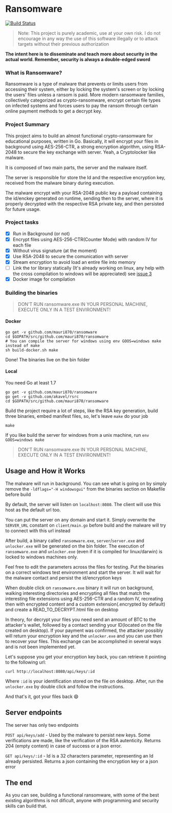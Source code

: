 # Ransomware

[![Build Status](https://travis-ci.org/mauri870/ransomware.svg?branch=master)](https://travis-ci.org/mauri870/ransomware)

> Note: This project is purely academic, use at your own risk. I do not encourage in any way the use of this software illegally or to attack targets without their previous authorization

**The intent here is to disseminate and teach more about security in the actual world. Remember, security is always a double-edged sword**

### What is Ransomware?
Ransomware is a type of malware that prevents or limits users from accessing their system, either by locking the system's screen or by locking the users' files unless a ransom is paid. More modern ransomware families, collectively categorized as crypto-ransomware, encrypt certain file types on infected systems and forces users to pay the ransom through certain online payment methods to get a decrypt key.

### Project Summary
This project aims to build an almost functional crypto-ransomware for educational purposes, written in Go. Basically, it will encrypt your files in background using AES-256-CTR, a strong encryption algorithm, using RSA-2048 to secure the key exchange with server. Yeah, a Cryptolocker like malware.

It is composed of two main parts, the server and the malware itself.

The server is responsible for store the Id and the respective encryption key, received from the malware binary during execution.

The malware encrypt with your RSA-2048 public key a payload containing the id/enckey generated on runtime, sending then to the server, where it is properly decrypted with the respective RSA private key, and then persisted for future usage.

### Project tasks

- [x] Run in Background (or not)
- [x] Encrypt files using AES-256-CTR(Counter Mode) with random IV for each file
- [x] Without virus signature (at the moment)
- [x] Use RSA-2048 to secure the comunication with server
- [x] Stream encryption to avoid load an entire file into memory
- [ ] Link the tor library statically (It's already working on linux, any help with the cross compilation to windows will be appreciated) see [issue 3](https://github.com/mauri870/ransomware/issues/3)
- [x] Docker image for compilation

### Building the binaries

> DON'T RUN ransomware.exe IN YOUR PERSONAL MACHINE, EXECUTE ONLY IN A TEST ENVIRONMENT!

#### Docker

```
go get -v github.com/mauri870/ransomware
cd $GOPATH/src/github.com/mauri870/ransomware
# You can compile the server for windows using env GOOS=windows make instead of make
sh build-docker.sh make
```

Done! The binaries live on the bin folder

#### Local

You need Go at least 1.7

```
go get -v github.com/mauri870/ransomware
go get -v github.com/akavel/rsrc
cd $GOPATH/src/github.com/mauri870/ransomware
```

Build the project require a lot of steps, like the RSA key generation, build three binaries, embed manifest files, so, let's leave `make` do your job
```
make
```
If you like build the server for windows from a unix machine, run `env GOOS=windows make`

> DON'T RUN ransomware.exe IN YOUR PERSONAL MACHINE, EXECUTE ONLY IN A TEST ENVIRONMENT!

## Usage and How it Works

The malware will run in background. You can see what is going on by simply remove the `-ldflags="-H windowsgui"` from the binaries section on Makefile before build

By default, the server will listen on `localhost:8080`. The client will use this host as the default url too.

You can put the server on any domain and start it. Simply overwrite the `SERVER_URL` constant on `client/main.go` before build and the malware will try to connect with this url instead

After build, a binary called `ransomware.exe`, `server`/`server.exe` and `unlocker.exe` will be generated on the bin folder. The execution of `ransomware.exe` and `unlocker.exe` (even if it is compiled for linux/darwin) is locked to windows machines only.

Feel free to edit the parameters across the files for testing.
Put the binaries on a correct windows test environment and start the server.
It will wait for the malware contact and persist the id/encryption keys

When double click on `ransomware.exe` binary it will run on background, walking interesting directories and encrypting all files that match the interesting file extensions using AES-256-CTR and a random IV, recreating then with encrypted content and a custom extension(.encrypted by default) and create a READ_TO_DECRYPT.html file on desktop

In theory, for decrypt your files you need send an amount of BTC to the attacker's wallet, followed by a contact sending your ID(located on the file created on desktop). If your payment was confirmed, the attacker possibly will return your encryption key and the `unlocker.exe` and you can use then to recover your files. This exchange can be accomplished in several ways and is not been implemented yet.

Let's suppose you get your encryption key back, you can retrieve it pointing to the following url:

```
curl http://localhost:8080/api/keys/:id
```
Where `:id` is your identification stored on the file on desktop. After, run the `unlocker.exe` by double click and follow the instructions.

And that's it, got your files back :smile:

## Server endpoints

The server has only two endpoints

`POST api/keys/add` - Used by the malware to persist new keys. Some verifications are made, like the verification of the RSA autenticity. Returns 204 (empty content) in case of success or a json error.

`GET api/keys/:id` - Id is a 32 characters parameter, representing an Id already persisted. Returns a json containing the encryption key or a json error

## The end

As you can see, building a functional ransomware, with some of the best existing algorithms is not dificult, anyone with programming and security skills can build that.
